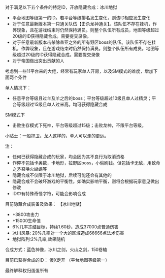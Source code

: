 对于满足以下五个条件的特定ID，开放隐藏合成：冰川地狱
* 平台地图等级第一的ID。若平台等级排名发生变化，则该ID相应发生变化
* 对于任意最新版本第一只通关队伍【击杀龙神通关】。该队伍不存在挂机，作弊现象，且在游戏结束时仍然保持满员。则整个队伍所有成员，地图等级超过20级的ID获得隐藏合成。需要提交录像。
* 对于任意最新版本击杀除盖亚之外的所有野区boss的队伍。该队伍不存在挂机，作弊现象，且在游戏结束时仍然保持满员。则整个队伍所有成员，地图等级超过20级的ID获得隐藏合成。需要提交录像
* 对于帝国做出突出贡献的人

考虑到一些11平台来的大佬，经常有玩家单人开房，以及SM模式的难度，增加下面两个条件

单人情况下：
* 任意平台等级且过羊及羊之后的boss；平台等级超过10级且单人过精灵；平台等级超过15级且单人过米高。均可获得隐藏合成

SM模式下
* 击败生存模式下死神，平台等级超过15级；击败龙神，不限平台等级。

小贴士：一般捍卫，龙人这样的，单人可以走的更远。

注：
* 任何已获得隐藏合成的玩家，均会因为其不良行为取消资格
* 作弊不包括卡奥数，卡地形，拉野区boss，小偷刷钱。但包括卡无敌，用致命之矛召唤火蜥蜴等
* 隐藏合成不仅限于冰川地狱，后续可能还会有其他的
* 隐藏合成不会破坏游戏的平衡性，如确实影响平衡，则将会根据玩家意见做出修改
* ID中有特殊奇怪字符，可能会影响合成

目前隐藏合成装备及效果：
  【冰川地狱】
  * +3800攻击力
  * +15000生命值
  * 6%几率冻结目标，持续1.60秒，造成37000点普通伤害
  * 冰川风暴: 20%几率对一个大的区域造成66666点法术伤害
  * 地狱阵列:2%几率,效果随机

合成方式：蓝色神像，冰川之剑，火山之剑，150卷轴

目前已获得合成的ID：
傻X走开  （平台地图等级第一）

最终解释权归蛋蛋所有
